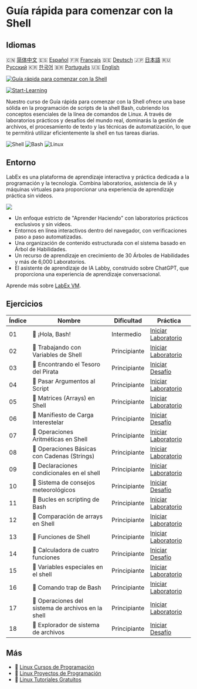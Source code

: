 # Guía rápida para comenzar con la Shell

## Idiomas

🇨🇳 [简体中文](README_zh.md) 🇪🇸 [Español](README_es.md) 🇫🇷 [Français](README_fr.md) 🇩🇪 [Deutsch](README_de.md) 🇯🇵 [日本語](README_ja.md) 🇷🇺 [Русский](README_ru.md) 🇰🇷 [한국어](README_ko.md) 🇧🇷 [Português](README_pt.md) 🇺🇸 [English](README.md) 

[![Guía rápida para comenzar con la Shell](https://cover-creator.labex.io/quick-start-with-shell.png?lang=es)](https://labex.io/es/courses/quick-start-with-shell)

[![Start-Learning](https://img.shields.io/badge/Start-Learning-whitesmoke?style=for-the-badge)](https://labex.io/es/courses/quick-start-with-shell)

Nuestro curso de Guía rápida para comenzar con la Shell ofrece una base sólida en la programación de scripts de la shell Bash, cubriendo los conceptos esenciales de la línea de comandos de Linux. A través de laboratorios prácticos y desafíos del mundo real, dominarás la gestión de archivos, el procesamiento de texto y las técnicas de automatización, lo que te permitirá utilizar eficientemente la shell en tus tareas diarias.

![Shell](https://img.shields.io/badge/Shell-whitesmoke?style=for-the-badge&logo=shell)
![Bash](https://img.shields.io/badge/Bash-whitesmoke?style=for-the-badge&logo=bash)
![Linux](https://img.shields.io/badge/Linux-whitesmoke?style=for-the-badge&logo=linux)


## Entorno

LabEx es una plataforma de aprendizaje interactiva y práctica dedicada a la programación y la tecnología. Combina laboratorios, asistencia de IA y máquinas virtuales para proporcionar una experiencia de aprendizaje práctica sin videos.

![](https://tutorial-screenshot.getvm.io/images/vm-1725247253.png)

- Un enfoque estricto de "Aprender Haciendo" con laboratorios prácticos exclusivos y sin videos.
- Entornos en línea interactivos dentro del navegador, con verificaciones paso a paso automatizadas.
- Una organización de contenido estructurada con el sistema basado en Árbol de Habilidades.
- Un recurso de aprendizaje en crecimiento de 30 Árboles de Habilidades y más de 6,000 Laboratorios.
- El asistente de aprendizaje de IA Labby, construido sobre ChatGPT, que proporciona una experiencia de aprendizaje conversacional.

Aprende más sobre [LabEx VM](https://support.labex.io/using-labex/virtual-machine).

## Ejercicios

|   Índice | Nombre                                             | Dificultad   | Práctica                                                                                                                     |
|----------|----------------------------------------------------|--------------|------------------------------------------------------------------------------------------------------------------------------|
|       01 | 📖 ¡Hola, Bash!                                    | Intermedio   | <a target='_blank' href='https://labex.io/es/tutorials/linux-hello-bash-388809'>Iniciar Laboratorio</a>                      |
|       02 | 📖 Trabajando con Variables de Shell               | Principiante | <a target='_blank' href='https://labex.io/es/tutorials/shell-working-with-shell-variables-388810'>Iniciar Laboratorio</a>    |
|       03 | 🎯 Encontrando el Tesoro del Pirata                | Principiante | <a target='_blank' href='https://labex.io/es/tutorials/shell-finding-the-pirate-s-treasure-388807'>Iniciar Desafío</a>       |
|       04 | 📖 Pasar Argumentos al Script                      | Principiante | <a target='_blank' href='https://labex.io/es/tutorials/shell-passing-arguments-to-the-script-388811'>Iniciar Laboratorio</a> |
|       05 | 📖 Matrices (Arrays) en Shell                      | Principiante | <a target='_blank' href='https://labex.io/es/tutorials/shell-shell-arrays-388812'>Iniciar Laboratorio</a>                    |
|       06 | 🎯 Manifiesto de Carga Interestelar                | Principiante | <a target='_blank' href='https://labex.io/es/tutorials/shell-interstellar-cargo-manifest-388869'>Iniciar Desafío</a>         |
|       07 | 📖 Operaciones Aritméticas en Shell                | Principiante | <a target='_blank' href='https://labex.io/es/tutorials/shell-arithmetic-operations-in-shell-388813'>Iniciar Laboratorio</a>  |
|       08 | 📖 Operaciones Básicas con Cadenas (Strings)       | Principiante | <a target='_blank' href='https://labex.io/es/tutorials/shell-basic-string-operations-388814'>Iniciar Laboratorio</a>         |
|       09 | 📖 Declaraciones condicionales en el shell         | Principiante | <a target='_blank' href='https://labex.io/es/tutorials/linux-conditional-statements-in-shell-388815'>Iniciar Laboratorio</a> |
|       10 | 🎯 Sistema de consejos meteorológicos              | Principiante | <a target='_blank' href='https://labex.io/es/tutorials/shell-weather-advisory-system-388885'>Iniciar Desafío</a>             |
|       11 | 📖 Bucles en scripting de Bash                     | Principiante | <a target='_blank' href='https://labex.io/es/tutorials/shell-bash-scripting-loops-388816'>Iniciar Laboratorio</a>            |
|       12 | 📖 Comparación de arrays en Shell                  | Principiante | <a target='_blank' href='https://labex.io/es/tutorials/shell-comparing-arrays-in-shell-388817'>Iniciar Laboratorio</a>       |
|       13 | 📖 Funciones de Shell                              | Principiante | <a target='_blank' href='https://labex.io/es/tutorials/shell-shell-functions-388818'>Iniciar Laboratorio</a>                 |
|       14 | 🎯 Calculadora de cuatro funciones                 | Principiante | <a target='_blank' href='https://labex.io/es/tutorials/shell-four-function-calculator-388893'>Iniciar Desafío</a>            |
|       15 | 📖 Variables especiales en el shell                | Principiante | <a target='_blank' href='https://labex.io/es/tutorials/shell-special-variables-in-shell-388819'>Iniciar Laboratorio</a>      |
|       16 | 📖 Comando trap de Bash                            | Principiante | <a target='_blank' href='https://labex.io/es/tutorials/linux-bash-trap-command-388820'>Iniciar Laboratorio</a>               |
|       17 | 📖 Operaciones del sistema de archivos en la shell | Principiante | <a target='_blank' href='https://labex.io/es/tutorials/shell-file-system-operations-in-shell-388821'>Iniciar Laboratorio</a> |
|       18 | 🎯 Explorador de sistema de archivos               | Principiante | <a target='_blank' href='https://labex.io/es/tutorials/shell-file-system-explorer-388898'>Iniciar Desafío</a>                |

## Más

- 🔗 [Linux Cursos de Programación](https://github.com/labex-labs/awesome-programming-courses)
- 🔗 [Linux Proyectos de Programación](https://github.com/labex-labs/awesome-programming-projects)
- 🔗 [Linux Tutoriales Gratuitos](https://github.com/labex-labs/linux-free-tutorials)

